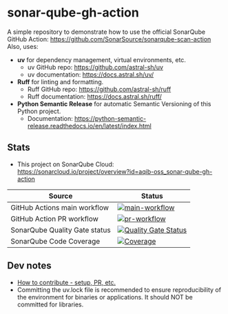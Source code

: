 # sonar-qube-gh-action

A simple repository to demonstrate how to use the official SonarQube GitHub Action: <https://github.com/SonarSource/sonarqube-scan-action>
Also, uses:

- **uv** for dependency management, virtual environments, etc.
  - uv GitHub repo: <https://github.com/astral-sh/uv>
  - uv documentation: <https://docs.astral.sh/uv/>
- **Ruff** for linting and formatting.
  - Ruff GitHub repo: <https://github.com/astral-sh/ruff>
  - Ruff documentation: <https://docs.astral.sh/ruff/>
- **Python Semantic Release** for automatic Semantic Versioning of this Python project.
  - Documentation: <https://python-semantic-release.readthedocs.io/en/latest/index.html>

## Stats

- This project on SonarQube Cloud: <https://sonarcloud.io/project/overview?id=aqib-oss_sonar-qube-gh-action>

| Source                        | Status                                                                                                                                                                                                        |
| ----------------------------- | ------------------------------------------------------------------------------------------------------------------------------------------------------------------------------------------------------------- |
| GitHub Actions main workflow  | [![main-workflow](https://github.com/aqib-oss/sonar-qube-gh-action/actions/workflows/main-workflow.yaml/badge.svg)](https://github.com/aqib-oss/sonar-qube-gh-action/actions/workflows/main-workflow.yaml)    |
| GitHub Action PR workflow     | [![pr-workflow](https://github.com/aqib-oss/sonar-qube-gh-action/actions/workflows/pr-workflow.yaml/badge.svg)](https://github.com/aqib-oss/sonar-qube-gh-action/actions/workflows/pr-workflow.yaml)          |
| SonarQube Quality Gate status | [![Quality Gate Status](https://sonarcloud.io/api/project_badges/measure?project=aqib-oss_sonar-qube-gh-action&metric=alert_status)](https://sonarcloud.io/summary/new_code?id=aqib-oss_sonar-qube-gh-action) |
| SonarQube Code Coverage       | [![Coverage](https://sonarcloud.io/api/project_badges/measure?project=aqib-oss_sonar-qube-gh-action&metric=coverage)](https://sonarcloud.io/summary/new_code?id=aqib-oss_sonar-qube-gh-action)                |

## Dev notes

- [How to contribute - setup, PR, etc.](CONTRIBUTING.md)
- Committing the uv.lock file is recommended to ensure reproducibility of the environment for binaries or applications. It should NOT be committed for libraries.
